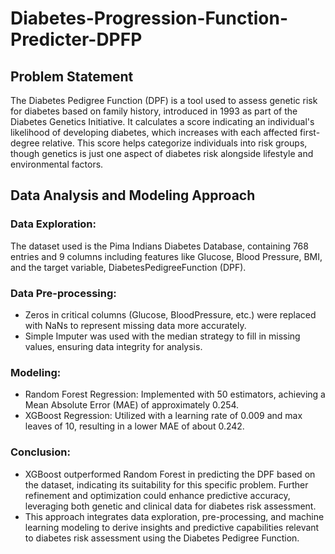 # Diabetes-Progression-Function-Predicter-DPFP

## Problem Statement
The Diabetes Pedigree Function (DPF) is a tool used to assess genetic risk for diabetes based on family history, introduced in 1993 as part of the Diabetes Genetics Initiative. It calculates a score indicating an individual's likelihood of developing diabetes, which increases with each affected first-degree relative. This score helps categorize individuals into risk groups, though genetics is just one aspect of diabetes risk alongside lifestyle and environmental factors.

## Data Analysis and Modeling Approach
### Data Exploration:

The dataset used is the Pima Indians Diabetes Database, containing 768 entries and 9 columns including features like Glucose, Blood Pressure, BMI, and the target variable, DiabetesPedigreeFunction (DPF).
### Data Pre-processing:

 - Zeros in critical columns (Glucose, BloodPressure, etc.) were replaced with NaNs to represent missing data more accurately.
 - Simple Imputer was used with the median strategy to fill in missing values, ensuring data integrity for analysis.
### Modeling:

 - Random Forest Regression: Implemented with 50 estimators, achieving a Mean Absolute Error (MAE) of approximately 0.254.
 - XGBoost Regression: Utilized with a learning rate of 0.009 and max leaves of 10, resulting in a lower MAE of about 0.242.
### Conclusion:

 - XGBoost outperformed Random Forest in predicting the DPF based on the dataset, indicating its suitability for this specific problem. Further refinement and optimization could enhance predictive accuracy, leveraging both genetic and clinical data for diabetes risk assessment.
 - This approach integrates data exploration, pre-processing, and machine learning modeling to derive insights and predictive capabilities relevant to diabetes risk assessment using the Diabetes Pedigree Function.
